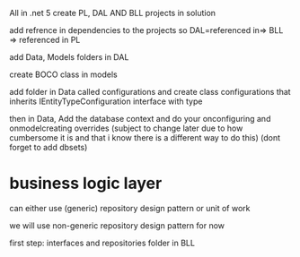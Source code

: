 All in .net 5
create PL, DAL AND BLL projects in solution 

add refrence in dependencies to the projects so DAL=referenced in=> BLL => referenced in PL

add Data, Models folders in DAL 

create BOCO class in models 

add folder in Data called configurations and create class configurations that inherits IEntityTypeConfiguration interface with type <targeted class>

then in Data, Add the database context
and do your onconfiguring and onmodelcreating overrides (subject to change later due to how cumbersome it is and that i know there is a different way to do this)
(dont forget to add dbsets)

business logic layer
============

can either use (generic) repository design pattern or unit of work

we will use non-generic repository design pattern for now

first step: interfaces and repositories folder in BLL

